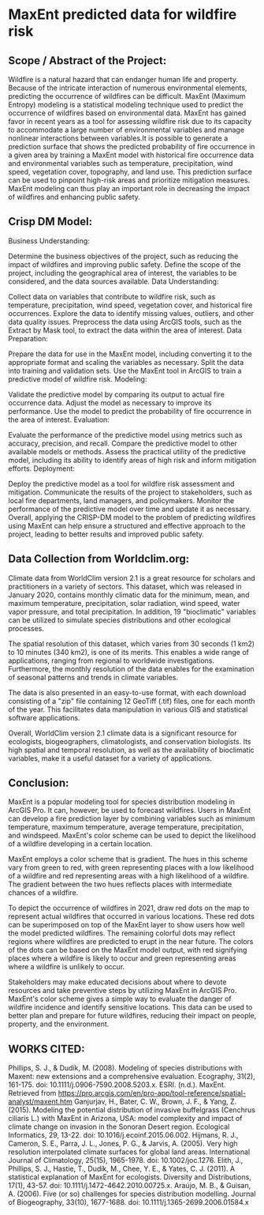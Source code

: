 # MaxEnt predicted data for wildfire risk
## Scope / Abstract of the Project:
Wildfire is a natural hazard that can endanger human life and property. Because of the intricate interaction of numerous environmental elements, predicting the occurrence of wildfires can be difficult. MaxEnt (Maximum Entropy) modeling is a statistical modeling technique used to predict the occurrence of wildfires based on environmental data. MaxEnt has gained favor in recent years as a tool for assessing wildfire risk due to its capacity to accommodate a large number of environmental variables and manage nonlinear interactions between variables.It is possible to generate a prediction surface that shows the predicted probability of fire occurrence in a given area by training a MaxEnt model with historical fire occurrence data and environmental variables such as temperature, precipitation, wind speed, vegetation cover, topography, and land use. This prediction surface can be used to pinpoint high-risk areas and prioritize mitigation measures. MaxEnt modeling can thus play an important role in decreasing the impact of wildfires and enhancing public safety.
## Crisp DM Model:
Business Understanding:

Determine the business objectives of the project, such as reducing the impact of wildfires and improving public safety. Define the scope of the project, including the geographical area of interest, the variables to be considered, and the data sources available. Data Understanding:

Collect data on variables that contribute to wildfire risk, such as temperature, precipitation, wind speed, vegetation cover, and historical fire occurrences. Explore the data to identify missing values, outliers, and other data quality issues. Preprocess the data using ArcGIS tools, such as the Extract by Mask tool, to extract the data within the area of interest. Data Preparation:

Prepare the data for use in the MaxEnt model, including converting it to the appropriate format and scaling the variables as necessary. Split the data into training and validation sets. Use the MaxEnt tool in ArcGIS to train a predictive model of wildfire risk. Modeling:

Validate the predictive model by comparing its output to actual fire occurrence data. Adjust the model as necessary to improve its performance. Use the model to predict the probability of fire occurrence in the area of interest. Evaluation:

Evaluate the performance of the predictive model using metrics such as accuracy, precision, and recall. Compare the predictive model to other available models or methods. Assess the practical utility of the predictive model, including its ability to identify areas of high risk and inform mitigation efforts. Deployment:

Deploy the predictive model as a tool for wildfire risk assessment and mitigation. Communicate the results of the project to stakeholders, such as local fire departments, land managers, and policymakers. Monitor the performance of the predictive model over time and update it as necessary. Overall, applying the CRISP-DM model to the problem of predicting wildfires using MaxEnt can help ensure a structured and effective approach to the project, leading to better results and improved public safety.
## Data Collection from Worldclim.org:
Climate data from WorldClim version 2.1 is a great resource for scholars and practitioners in a variety of sectors. This dataset, which was released in January 2020, contains monthly climatic data for the minimum, mean, and maximum temperature, precipitation, solar radiation, wind speed, water vapor pressure, and total precipitation. In addition, 19 "bioclimatic" variables can be utilized to simulate species distributions and other ecological processes.

The spatial resolution of this dataset, which varies from 30 seconds (1 km2) to 10 minutes (340 km2), is one of its merits. This enables a wide range of applications, ranging from regional to worldwide investigations. Furthermore, the monthly resolution of the data enables for the examination of seasonal patterns and trends in climate variables.

The data is also presented in an easy-to-use format, with each download consisting of a "zip" file containing 12 GeoTiff (.tif) files, one for each month of the year. This facilitates data manipulation in various GIS and statistical software applications.

Overall, WorldClim version 2.1 climate data is a significant resource for ecologists, biogeographers, climatologists, and conservation biologists. Its high spatial and temporal resolution, as well as the availability of bioclimatic variables, make it a useful dataset for a variety of applications.
## Conclusion:
MaxEnt is a popular modeling tool for species distribution modeling in ArcGIS Pro. It can, however, be used to forecast wildfires. Users in MaxEnt can develop a fire prediction layer by combining variables such as minimum temperature, maximum temperature, average temperature, precipitation, and windspeed. MaxEnt's color scheme can be used to depict the likelihood of a wildfire developing in a certain location.

MaxEnt employs a color scheme that is gradient. The hues in this scheme vary from green to red, with green representing places with a low likelihood of a wildfire and red representing areas with a high likelihood of a wildfire. The gradient between the two hues reflects places with intermediate chances of a wildfire.

To depict the occurrence of wildfires in 2021, draw red dots on the map to represent actual wildfires that occurred in various locations. These red dots can be superimposed on top of the MaxEnt layer to show users how well the model predicted wildfires. The remaining colorful dots may reflect regions where wildfires are predicted to erupt in the near future. The colors of the dots can be based on the MaxEnt model output, with red signifying places where a wildfire is likely to occur and green representing areas where a wildfire is unlikely to occur.

Stakeholders may make educated decisions about where to devote resources and take preventive steps by utilizing MaxEnt in ArcGIS Pro. MaxEnt's color scheme gives a simple way to evaluate the danger of wildfire incidence and identify sensitive locations. This data can be used to better plan and prepare for future wildfires, reducing their impact on people, property, and the environment.
## WORKS CITED:
Phillips, S. J., & Dudík, M. (2008). Modeling of species distributions with Maxent: new extensions and a comprehensive evaluation. Ecography, 31(2), 161-175. doi: 10.1111/j.0906-7590.2008.5203.x.
ESRI. (n.d.). MaxEnt. Retrieved from https://pro.arcgis.com/en/pro-app/tool-reference/spatial-analyst/maxent.htm
Ganjurjav, H., Bater, C. W., Brown, J. F., & Yang, Z. (2015). Modeling the potential distribution of invasive buffelgrass (Cenchrus ciliaris L.) with MaxEnt in Arizona, USA: model complexity and impact of climate change on invasion in the Sonoran Desert region. Ecological Informatics, 29, 13-22. doi: 10.1016/j.ecoinf.2015.06.002.
Hijmans, R. J., Cameron, S. E., Parra, J. L., Jones, P. G., & Jarvis, A. (2005). Very high resolution interpolated climate surfaces for global land areas. International Journal of Climatology, 25(15), 1965-1978. doi: 10.1002/joc.1276.
Elith, J., Phillips, S. J., Hastie, T., Dudík, M., Chee, Y. E., & Yates, C. J. (2011). A statistical explanation of MaxEnt for ecologists. Diversity and Distributions, 17(1), 43-57. doi: 10.1111/j.1472-4642.2010.00725.x.
Araújo, M. B., & Guisan, A. (2006). Five (or so) challenges for species distribution modelling. Journal of Biogeography, 33(10), 1677-1688. doi: 10.1111/j.1365-2699.2006.01584.x
